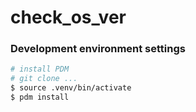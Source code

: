 # check_os_ver


### Development environment settings

```bash
# install PDM
# git clone ...
$ source .venv/bin/activate
$ pdm install
```
